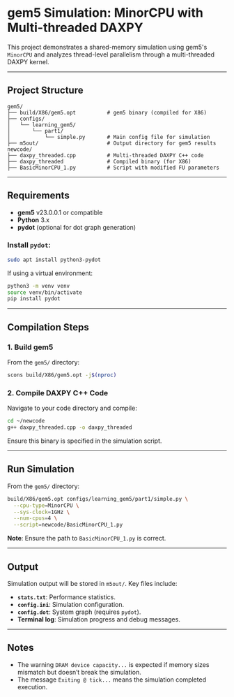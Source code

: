 # gem5 Simulation: MinorCPU with Multi-threaded DAXPY

This project demonstrates a shared-memory simulation using gem5's `MinorCPU` and analyzes thread-level parallelism through a multi-threaded DAXPY kernel.

---

## Project Structure

```
gem5/
├── build/X86/gem5.opt          # gem5 binary (compiled for X86)
├── configs/
│   └── learning_gem5/
│       └── part1/
│           └── simple.py       # Main config file for simulation
├── m5out/                      # Output directory for gem5 results
newcode/
├── daxpy_threaded.cpp          # Multi-threaded DAXPY C++ code
├── daxpy_threaded              # Compiled binary (for X86)
├── BasicMinorCPU_1.py          # Script with modified FU parameters
```

---

## Requirements

- **gem5** v23.0.0.1 or compatible
- **Python** 3.x
- **pydot** (optional for dot graph generation)

### Install `pydot`:
```bash
sudo apt install python3-pydot
```

If using a virtual environment:
```bash
python3 -m venv venv
source venv/bin/activate
pip install pydot
```

---

## Compilation Steps

### 1. Build gem5
From the `gem5/` directory:
```bash
scons build/X86/gem5.opt -j$(nproc)
```

### 2. Compile DAXPY C++ Code
Navigate to your code directory and compile:
```bash
cd ~/newcode
g++ daxpy_threaded.cpp -o daxpy_threaded
```
Ensure this binary is specified in the simulation script.

---

## Run Simulation

From the `gem5/` directory:
```bash
build/X86/gem5.opt configs/learning_gem5/part1/simple.py \
  --cpu-type=MinorCPU \
  --sys-clock=1GHz \
  --num-cpus=4 \
  --script=newcode/BasicMinorCPU_1.py
```
**Note**: Ensure the path to `BasicMinorCPU_1.py` is correct.

---

## Output

Simulation output will be stored in `m5out/`. Key files include:

- **`stats.txt`**: Performance statistics.
- **`config.ini`**: Simulation configuration.
- **`config.dot`**: System graph (requires `pydot`).
- **Terminal log**: Simulation progress and debug messages.

---

## Notes

- The warning `DRAM device capacity...` is expected if memory sizes mismatch but doesn’t break the simulation.
- The message `Exiting @ tick...` means the simulation completed execution.

